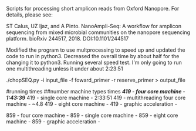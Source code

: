 Scripts for processing short amplicon reads from Oxford Nanopore. For details, please see:

ST Calus, UZ Ijaz, and A Pinto. NanoAmpli-Seq: A workflow for amplicon sequencing from mixed microbial communities on the nanopore sequencing platform. bioRxiv 244517, 2018. DOI:10.1101/244517


Modified the program to use multprocessing to speed up and updated the code to run in python3.  Decreased the overall time by about half for the changing it to python3. Running several speed test. I'm only going to run one multithreading unless it under about 2:23:51 

./chopSEQ.py -i input_file -f foward_primer -r reserve_primer > output_file 



#running times
##number           machine types                               times 
***419     -        four core machine                         -  1:43:39***
419     -       single core machine                        -  2:33:51
419     -    multithreading four core machine              -  ~4.8
419     -       eight core machine                         - 
419     -      graphic acceleration                        -

859     -       four core machine                          - 
859     -       single core machine                        - 
859     -       eight core machine                         -
859     -      graphic acceleration                        -
